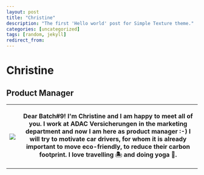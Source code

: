 ```yaml
---
layout: post
title: "Christine"
description: "The first 'Hello world' post for Simple Texture theme."
categories: [uncategorized]
tags: [random, jekyll]
redirect_from:
---
```

# Christine
<h2>Product Manager</h2>

<table>
  <tr>
    <th>
    <img src="https://github.com/team-cero/team-cero.github.io/blob/master/assets/images/christine.png">
    </th>
    <th>
      <p> Dear Batch#9! I'm Christine and I am happy to meet all of you. I work at ADAC Versicherungen in the marketing department and now I am here as product manager :-) I will try to motivate car drivers, for whom it is already important to move eco-friendly, to reduce their carbon footprint. I love travelling 🏝️ and doing yoga 🧘. </p>
    </th>
  </tr>  
  </table>





